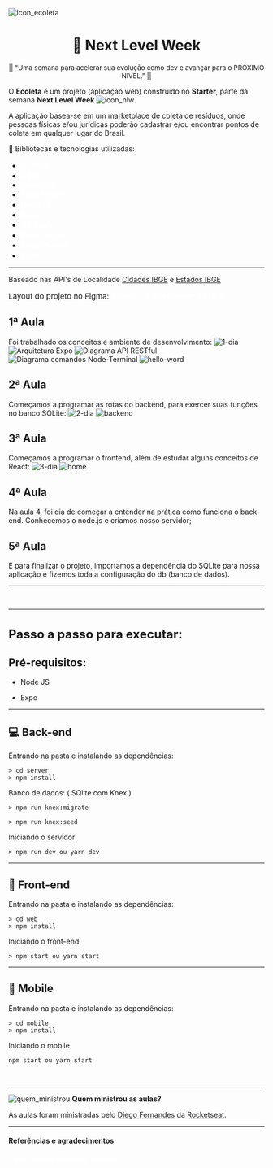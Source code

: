 ![icon_ecoleta](https://user-images.githubusercontent.com/62728109/83677850-2cf1e200-a5b3-11ea-8d04-f91369115c62.png)
</br>
<h1 align="center"> 🚀 Next Level Week </h1>
<p align="center" style="font-size: 13px">|| "Uma semana para acelerar sua evolução como dev e avançar para o PRÓXIMO NIVEL." ||</p>

O **Ecoleta** é um projeto (aplicação web) construído no **Starter**, parte da semana **Next Level Week** ![icon_nlw](https://user-images.githubusercontent.com/62728109/83677578-c076e300-a5b2-11ea-825c-bc31c88da1d2.png).

A aplicação basea-se em um marketplace de coleta de resíduos, onde pessoas físicas e/ou jurídicas poderão cadastrar e/ou encontrar pontos de coleta em qualquer lugar do Brasil.

🧠 Bibliotecas e tecnologias utilizadas:
- <a href="https://www.w3schools.com/html/default.asp" style="text-decoration: none; font-size: 16px; color: #fff;" >HTML5; </a>
- <a href="https://www.w3schools.com/w3css/" style="text-decoration: none; font-size: 16px; color: #fff;" > CSS; </a>
- <a href="https://www.w3schools.com/js/" style="text-decoration: none; fonti-size: 16px; color: #fff"> JavaScript </a>
- <a href="https://www.typescriptlang.org/" style="text-decoration: none; font-size: 16px; color: #fff;" >TypeScript; </a>
- <a href="https://nodejs.org/en/" style="text-decoration: none; font-size: 16px; color: #fff;" >NodeJS </a>
- <a href="https://pt-br.reactjs.org/" style="text-decoration: none; font-size: 16px; color: #fff;" >React</a>
- <a href="https://git-scm.com/" style="text-decoration: none; font-size: 16px; color: #fff;" >Git Bash; </a>
- <a href="http://knexjs.org/" style="text-decoration: none; font-size: 16px; color: #fff;" >Knex SQLite. </a>
- <a href="https://reactnative.dev/" style="text-decoration: none; font-size: 16px; color: #fff;" >React Native </a>
- <a href="https://expo.io/" style="text-decoration: none; font-size: 16px; color: #fff;" >Expo </a>

<hr>

Baseado nas API's de Localidade [Cidades IBGE](https://servicodados.ibge.gov.br/api/docs/localidades?versao=1#api-Municipios-estadosUFMunicipiosGet) e [Estados IBGE](https://servicodados.ibge.gov.br/api/v1/localidades/estados)

<p style="font-size: 15px">Layout do projeto no Figma: <a href="https://www.figma.com/file/9TlOcj6l7D05fZhU12xWT3/Ecoleta-Booster?node-id=0%3A1" style="text-decoration: none; color: #FFF">Ecoleta - Trilha booster do NLW</a></p>

## **1ª Aula**
Foi trabalhado os conceitos e ambiente de desenvolvimento:
![1-dia](https://user-images.githubusercontent.com/57465943/83958261-17481b00-a846-11ea-92a3-213a9fad3f3a.PNG)
![Arquitetura Expo](https://user-images.githubusercontent.com/57465943/83958311-8e7daf00-a846-11ea-80c1-894d4242f593.PNG)
![Diagrama API RESTful](https://user-images.githubusercontent.com/57465943/83958317-90e00900-a846-11ea-8c74-9177db5d8929.PNG)
![Diagrama comandos Node-Terminal](https://user-images.githubusercontent.com/57465943/83958318-93daf980-a846-11ea-8b52-a39cc9e59cb3.PNG)
![hello-word](https://user-images.githubusercontent.com/57465943/83958324-a1907f00-a846-11ea-8962-93d0e836bbdd.PNG)

## **2ª Aula**
Começamos a programar as rotas do backend, para exercer suas funções no banco SQLite:
![2-dia](https://user-images.githubusercontent.com/57465943/83958407-b15c9300-a847-11ea-977a-766e54305bed.PNG)
![backend](https://user-images.githubusercontent.com/57465943/83958408-b3beed00-a847-11ea-9df4-db9a4c7aabe2.PNG)

## **3ª Aula**
Começamos a programar o frontend, além de estudar alguns conceitos de React:
![3-dia](https://user-images.githubusercontent.com/57465943/83958450-3647ac80-a848-11ea-9f8c-cac66ce07398.PNG)
![home](https://user-images.githubusercontent.com/57465943/83958460-5f683d00-a848-11ea-99d5-af97dabbae86.PNG)

## **4ª Aula**
Na aula 4, foi dia de começar a entender na prática como funciona o back-end. Conhecemos o node.js e criamos nosso servidor;


## **5ª Aula**
E para finalizar o projeto, importamos a dependência do SQLite para nossa aplicação e fizemos toda a configuração do db (banco de dados).


<hr>

<br>
<hr>
<h1 style="font-size: 24px">Passo a passo para executar:</h1>
<h2>Pré-requisitos:</h2>

- <p>Node JS</p>
- <p>Expo</p>
<hr>
<h2>💻 Back-end</h2>
<p>Entrando na pasta e instalando as dependências:</p>

```
> cd server
> npm install
```

<p>Banco de dados: ( SQlite com Knex )</p>

```
> npm run knex:migrate
```
```
> npm run knex:seed
```

<p>Iniciando o servidor:</p>

```
> npm run dev ou yarn dev
```
<hr>
<h2>👀 Front-end</h2>
<p>Entrando na pasta e instalando as dependências:</p>

```
> cd web
> npm install
```

<p>Iniciando o front-end</p>

```
> npm start ou yarn start
```
<hr>
<h2>📱 Mobile</h2>
<p>Entrando na pasta e instalando as dependências:</p>

```
> cd mobile
> npm install
```

<p>Iniciando o mobile</p>

```
npm start ou yarn start
```
<br>
<hr>

![quem_ministrou](https://user-images.githubusercontent.com/62728109/83679095-35e3b300-a5b5-11ea-940f-dc15b1e3e9bc.png)
 **Quem ministrou as aulas?**

As aulas foram ministradas pelo [Diego Fernandes](https://github.com/diego3g) da [Rocketseat](https://rocketseat.com.br/).

<hr>

<h4> Referências e agradecimentos </h4>

<a href="https://github.com/carlosantoss/nlw" style="text-decoration: none; color:#FFF">Carlos Santos</a>
<a href="https://github.com/ArmandoVinicius" style="text-decoration: none; color: #FFF">Armando Vinicius</a>
